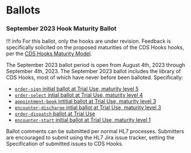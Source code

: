 # Ballots

### September 2023 Hook Maturity Ballot

!!! info
	For this ballot, only the hooks are under revision. Feedback is specifically solicited on the proposed maturities of the CDS Hooks hooks, per the [CDS Hooks Maturity Model](http://cds-hooks.hl7.org/2.0/#hook-maturity-model). 


The September 2023 ballot period is open from August 4th, 2023 through September 4th, 2023. The September 2023 ballot includes the library of CDS Hooks, most of which have never before been balloted. Specifically:

* [`order-sign` initial ballot at Trial Use, maturity level 5](/hooks/order-sign/2023SepSTU1Ballot/order-sign/)
* [`order-select` intial ballot at Trial Use, maturity level 4](/hooks/order-select/2023SepSTU1Ballot/order-select/)
* [`appointment-book` intitial ballot at Trial Use, maturity level 3](/hooks/appointment-book/2023SepSTU1Ballot/appointment-book/)
* [`encounter-discharge` intial ballot at Trial Use, maturity level 3](/hooks/encounter-discharge/2023SepSTU1Ballot/encounter-discharge/)
* [`order-dispatch` ballot at Trial Use](/hooks/order-dispatch/2023SepSTU1Ballot/order-dispatch/)
* [`encounter-start` initial ballot at Trial Use, maturity level 1](/hooks/encounter-start/2023SepSTU1Ballot/encounter-start/)

Ballot comments can be submitted per normal HL7 processes. Submitters are encouraged to submit using the HL7 Jira issue tracker, setting the Specification of submitted issues to CDS Hooks.